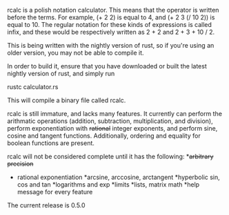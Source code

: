 rcalc is a polish notation calculator. This means that the operator is written
before the terms. For example, (+ 2 2) is equal to 4, and (+ 2 3 (/ 10 2)) is
equal to 10. The regular notation for these kinds of expressions is called infix,
and these would be respectively written as 2 + 2 and 2 + 3 + 10 / 2.

This is being written with the nightly version of rust, so if you're using an
older version, you may not be able to compile it.

In order to build it, ensure that you have downloaded or built the latest nightly
version of rust, and simply run

rustc calculator.rs

This will compile a binary file called rcalc.

rcalc is still immature, and lacks many features. It currently can perform
the arithmatic operations (addition, subtraction, multiplication, and division),
perform exponentiation with ~~rational~~ integer exponents, and perform sine, 
cosine and tangent functions. Additionally, ordering and equality for boolean 
functions are present.

rcalc will not be considered complete until it has the following:
*~~arbitrary precision~~
* rational exponentiation
*arcsine, arccosine, arctangent
*hyperbolic sin, cos and tan
*logarithms and exp
*limits
*lists, matrix math
*help message for every feature

The current release is 0.5.0
